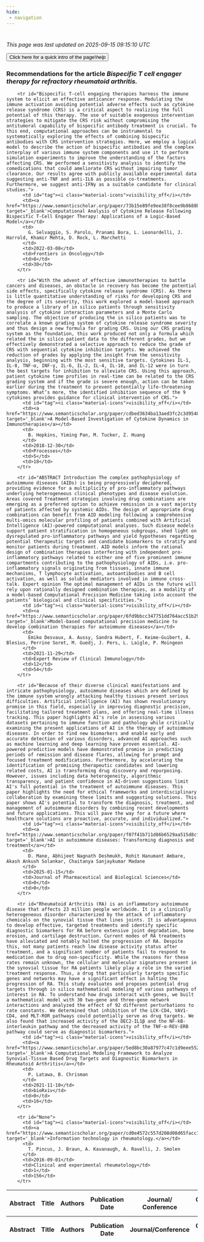 ```yaml
---
hide:
 - navigation
---
```

<!DOCTYPE html>
#
<html lang="en">
<head>
  <meta charset="utf-8">
</head>

<body>
  <p>
  <i class="footer">This page was last updated on 2025-09-15 09:15:10 UTC</i>
  </p>
  
  <div class="note info" onclick="startIntro()">
    <p>
      <button type="button" class="buttons">
        <div style="display: flex; align-items: center;">
        Click here for a quick intro of the page! <i class="material-icons">help</i>
        </div>
      </button>
    </p>
  </div>

  <p>
  <h3 data-intro='Recommendations for the article'>
    Recommendations for the article <i>Bispecific T cell engager therapy for refractory rheumatoid arthritis.</i>
  </h3>
  <table id="table1" class="display wrap" style="width:100%">
  <thead>
    <tr>
        <th data-intro='Click to view the abstract (if available)'>Abstract</th>
        <th>Title</th>
        <th>Authors</th>
        <th>Publication Date</th>
        <th>Journal/ Conference</th>
        <th>Citation count</th>
        <th data-intro='Highest h-index among the authors'>Highest h-index</th>
    </tr>
  </thead>
  <tbody>
    
        <tr id="Bispecific T-cell engaging therapies harness the immune system to elicit an effective anticancer response. Modulating the immune activation avoiding potential adverse effects such as cytokine release syndrome (CRS) is a critical aspect to realizing the full potential of this therapy. The use of suitable exogenous intervention strategies to mitigate the CRS risk without compromising the antitumoral capability of bispecific antibody treatment is crucial. To this end, computational approaches can be instrumental to systematically exploring the effects of combining bispecific antibodies with CRS intervention strategies. Here, we employ a logical model to describe the action of bispecific antibodies and the complex interplay of various immune system components and use it to perform simulation experiments to improve the understanding of the factors affecting CRS. We performed a sensitivity analysis to identify the comedications that could ameliorate CRS without impairing tumor clearance. Our results agree with publicly available experimental data suggesting anti-TNF and anti-IL6 as possible co-treatments. Furthermore, we suggest anti-IFNγ as a suitable candidate for clinical studies.">
          <td id="tag"><i class="material-icons">visibility_off</i></td>
          <td><a href="https://www.semanticscholar.org/paper/73b15e89fe9ee38f8cee9b8688b18c9a82745947" target='_blank'>Computational Analysis of Cytokine Release Following Bispecific T-Cell Engager Therapy: Applications of a Logic-Based Model</a></td>
          <td>
            G. Selvaggio, S. Parolo, Pranami Bora, L. Leonardelli, J. Harrold, Khamir Mehta, D. Rock, L. Marchetti
          </td>
          <td>2022-03-08</td>
          <td>Frontiers in Oncology</td>
          <td>8</td>
          <td>30</td>
        </tr>
    
        <tr id="With the advent of effective immunotherapies to battle cancers and diseases, an obstacle in recovery has become the potential side effects, specifically cytokine release syndrome (CRS). As there is little quantitative understanding of risks for developing CRS and the degree of its severity, this work explored a model-based approach to produce a library of in silico patients through sensitivity analysis of cytokine interaction parameters and a Monte Carlo sampling. The objective of producing the in silico patients was to correlate a known grading system of cytokine release syndrome severity and thus design a new formula for grading CRS. Using our CRS grading system as the foundation, this work produced not only a formula which related the in silico patient data to the different grades, but we effectively demonstrated a selective approach to reduce the grade of CRS with sequential cytokine inhibition targets. We achieved the reduction of grades by applying the insight from the sensitivity analysis, beginning with the most sensitive targets. Cytokines IL-1, IL-8, TNF-α, INF-γ, IL-6, IL-2, IL-4, IL-10, and IL-12 were in turn the best targets for inhibition to alleviate CRS. Using this approach, patient cytokine time profiles in real-time can be related to the CRS grading system and if the grade is severe enough, action can be taken earlier during the treatment to prevent potentially life-threatening symptoms. What’s more, the identified inhibition sequence of the 9 cytokines provides guidance for clinical intervention of CRS.">
          <td id="tag"><i class="material-icons">visibility_off</i></td>
          <td><a href="https://www.semanticscholar.org/paper/cdbed3634ba13aed3fc2c3d954812638cfe069fa" target='_blank'>A Model-Based Investigation of Cytokine Dynamics in Immunotherapies</a></td>
          <td>
            B. Hopkins, Yiming Pan, M. Tucker, Z. Huang
          </td>
          <td>2018-12-30</td>
          <td>Processes</td>
          <td>5</td>
          <td>18</td>
        </tr>
    
        <tr id="ABSTRACT Introduction The complex pathophysiology of autoimmune diseases (AIDs) is being progressively deciphered, providing evidence for a multiplicity of pro-inflammatory pathways underlying heterogeneous clinical phenotypes and disease evolution. Areas covered Treatment strategies involving drug combinations are emerging as a preferred option to achieve remission in a vast majority of patients affected by systemic AIDs. The design of appropriate drug combinations can benefit from AID modeling following a comprehensive multi-omics molecular profiling of patients combined with Artificial Intelligence (AI)-powered computational analyses. Such disease models support patient stratification in homogeneous subgroups, shed light on dysregulated pro-inflammatory pathways and yield hypotheses regarding potential therapeutic targets and candidate biomarkers to stratify and monitor patients during treatment. AID models inform the rational design of combination therapies interfering with independent pro-inflammatory pathways related to either one of five prominent immune compartments contributing to the pathophysiology of AIDs, i.e. pro-inflammatory signals originating from tissues, innate immune mechanisms, T lymphocyte activation, autoantibodies and B cell activation, as well as soluble mediators involved in immune cross-talk. Expert opinion The optimal management of AIDs in the future will rely upon rationally designed combination therapies, as a modality of a model-based Computational Precision Medicine taking into account the patients’ biological and clinical specificities.">
          <td id="tag"><i class="material-icons">visibility_off</i></td>
          <td><a href="https://www.semanticscholar.org/paper/6fd9bbcc347751dd764acc51b29fd54e388f6bce" target='_blank'>Model-based computational precision medicine to develop combination therapies for autoimmune diseases</a></td>
          <td>
            Emiko Desvaux, A. Aussy, Sandra Hubert, F. Keime-Guibert, A. Blesius, Perrine Soret, M. Guedj, J. Pers, L. Laigle, P. Moingeon
          </td>
          <td>2021-11-29</td>
          <td>Expert Review of Clinical Immunology</td>
          <td>12</td>
          <td>54</td>
        </tr>
    
        <tr id="Because of their diverse clinical manifestations and intricate pathophysiology, autoimmune diseases which are defined by the immune system wrongly attacking healthy tissues present serious difficulties. Artificial intelligence (AI) has shown revolutionary promise in this field, especially in improving diagnostic precision, facilitating tailored treatment plans, and offering real-time illness tracking. This paper highlights AI's role in assessing various datasets pertaining to immune function and pathology while critically examining the present applications of AI in the therapy of autoimmune diseases. In order to find new biomarkers and enable early and accurate detection of various disorders, advanced AI approaches such as machine learning and deep learning have proven essential. AI-powered predictive models have demonstrated promise in predicting periods of remission and disease flares, allowing for prompt and focused treatment modifications. Furthermore, by accelerating the identification of promising therapeutic candidates and lowering related costs, AI is transforming drug discovery and repurposing. However, issues including data heterogeneity, algorithmic transparency, and patient confidence in AI-driven suggestions limit AI's full potential in the treatment of autoimmune diseases. This paper highlights the need for ethical frameworks and interdisciplinary collaboration by examining these limits and suggesting solutions. This paper shows AI's potential to transform the diagnosis, treatment, and management of autoimmune disorders by combining recent developments and future applications. This will pave the way for a future where healthcare solutions are proactive, accurate, and individualized.">
          <td id="tag"><i class="material-icons">visibility_off</i></td>
          <td><a href="https://www.semanticscholar.org/paper/f07f41b711d86b6529aa515d8cfa8d3baf41b6ee" target='_blank'>AI in autoimmune diseases: Transforming diagnosis and treatment</a></td>
          <td>
            D. Mane, Abhijeet Nagnath Deshmukh, Rohit Hanumant Ambare, Akash Ankush Solankar, Chaitanya Sanjaykumar Madane
          </td>
          <td>2025-01-15</td>
          <td>Journal of Pharmaceutical and Biological Sciences</td>
          <td>0</td>
          <td>0</td>
        </tr>
    
        <tr id="Rheumatoid Arthritis (RA) is an inflammatory autoimmune disease that affects 23 million people worldwide. It is a clinically heterogeneous disorder characterized by the attack of inflammatory chemicals on the synovial tissue that lines joints. It is advantageous to develop effective, targeted treatments and identify specific diagnostic biomarkers for RA before extensive joint degradation, bone erosion, and cartilage destruction. Current modes of RA treatments have alleviated and notably halted the progression of RA. Despite this, not many patients reach low disease activity status after treatment, and a significant number of patients fail to respond to medication due to drug non-specificity. While the reasons for these rates remain unknown, the cellular and molecular signatures present in the synovial tissue for RA patients likely play a role in the varied treatment response. Thus, a drug that particularly targets specific genes and networks may have a significant effect in halting the progression of RA. This study evaluates and proposes potential drug targets through in silico mathematical modeling of various pathways of interest in RA. To understand how drugs interact with genes, we built a mathematical model with 30 two-gene and three-gene network interactions and analyzed the effect of 92 different perturbations to rate constants. We determined that inhibition of the LCK-CD4, VAV1-CD4, and MLT-ROR pathways could potentially serve as drug targets. We also found that increased activity of the DEC2-IL1β and the NF-kB-interleukin pathway and the decreased activity of the TNF-α-REV-ERB pathway could serve as diagnostic biomarkers.">
          <td id="tag"><i class="material-icons">visibility_off</i></td>
          <td><a href="https://www.semanticscholar.org/paper/5ed8bc30a87977c47c1d9eee552d50185c806f93" target='_blank'>A Computational Modeling Framework to Analyze Synovial-Tissue Based Drug Targets and Diagnostic Biomarkers in Rheumatoid Arthritis</a></td>
          <td>
            P. Latawa, B. Chrisman
          </td>
          <td>2021-11-10</td>
          <td>bioRxiv</td>
          <td>0</td>
          <td>16</td>
        </tr>
    
        <tr id="None">
          <td id="tag"><i class="material-icons">visibility_off</i></td>
          <td><a href="https://www.semanticscholar.org/paper/cd0e4572c557d208d08d65facc1723b8853099d4" target='_blank'>Information technology in rheumatology.</a></td>
          <td>
            T. Pincus, J. Braun, A. Kavanaugh, A. Ravelli, J. Smolen
          </td>
          <td>2016-09-01</td>
          <td>Clinical and experimental rheumatology</td>
          <td>1</td>
          <td>156</td>
        </tr>
    
  </tbody>
  <tfoot>
    <tr>
        <th>Abstract</th>
        <th>Title</th>
        <th>Authors</th>
        <th>Publication Date</th>
        <th>Journal/Conference</th>
        <th>Citation count</th>
        <th>Highest h-index</th>
    </tr>
  </tfoot>
  </table>
  </p>

</body>

<script>
var dataTableOptions = {
        initComplete: function () {
        this.api()
            .columns()
            .every(function () {
                let column = this;
 
                // Create select element
                let select = document.createElement('select');
                select.add(new Option(''));
                column.footer().replaceChildren(select);
 
                // Apply listener for user change in value
                select.addEventListener('change', function () {
                    column
                        .search(select.value, {exact: true})
                        .draw();
                });

                // keep the width of the select element same as the column
                select.style.width = '100%';
 
                // Add list of options
                column
                    .data()
                    .unique()
                    .sort()
                    .each(function (d, j) {
                        select.add(new Option(d));
                    });
            });
    },
    scrollX: false,
    scrollCollapse: true,
    paging: true,
    fixedColumns: true,
    columnDefs: [
        {"className": "dt-center", "targets": "_all"},
        // set width for both columns 0 and 1 as 25%
        { width: '5%', targets: 0 },
        { width: '25%', targets: 1 },
        { width: '20%', targets: 2 },
        { width: '10%', targets: 3 },
        { width: '20%', targets: 4 }

      ],
    pageLength: 10,
    layout: {
        topStart: {
            buttons: ['copy', 'csv', 'excel', 'pdf', 'print']
        }
    }
  }
  new DataTable('#table1', dataTableOptions);
  
  var table = $('#table1').DataTable();
  $('#table1 tbody').on('click', 'td:first-child', function () {
    var tr = $(this).closest('tr');
    var row = table.row( tr );

    var rowId = tr.attr('id');
    // alert(rowId);

    if (row.child.isShown()) {
      // This row is already open - close it.
      row.child.hide();
      tr.removeClass('shown');
      tr.find('td:first-child').html('<i class="material-icons">visibility_off</i>');
    } else {
      // Open row.
      // row.child('foo').show();
      var content = '<div class="child-row-content"><strong>Abstract:</strong> ' + rowId + '</div>';
      row.child(content).show();
      tr.addClass('shown');
      tr.find('td:first-child').html('<i class="material-icons">visibility</i>');
    }
  });
</script>
<style>
  .child-row-content {
    text-align: justify;
    text-justify: inter-word;
    word-wrap: break-word; /* Ensure long words are broken */
    white-space: normal; /* Ensure text wraps to the next line */
    max-width: 100%; /* Ensure content does not exceed the table width */
    padding: 10px; /* Optional: add some padding for better readability */
    /* font size */
    font-size: small;
  }
</style>
</html>